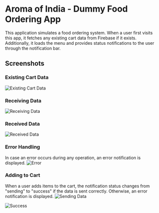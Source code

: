 # Aroma of India - Dummy Food Ordering App

This application simulates a food ordering system. When a user first visits this app, it fetches any existing cart data from Firebase if it exists. Additionally, it loads the menu and provides status notifications to the user through the notification bar.

## Screenshots

### Existing Cart Data
![Existing Cart Data](https://github.com/MandeepPaul/Reactiverse/assets/113959405/ac1c2cea-73dc-4f91-ab2d-4a056c935060)

### Receiving Data
![Receiving Data](https://github.com/MandeepPaul/Reactiverse/assets/113959405/d0a5ac8d-c429-426e-b776-e1f1d9428d8a)

### Received Data
![Received Data](https://github.com/MandeepPaul/Reactiverse/assets/113959405/c68e67d1-8bb9-47c6-a5d4-70dfe23a759f)

### Error Handling
In case an error occurs during any operation, an error notification is displayed.
![Error](https://github.com/MandeepPaul/Reactiverse/assets/113959405/344e0518-3d2b-4883-8c5e-57a6d174cb3a)

### Adding to Cart
When a user adds items to the cart, the notification status changes from "sending" to "success" if the data is sent correctly. Otherwise, an error notification is displayed.
![Sending Data](https://github.com/MandeepPaul/Reactiverse/assets/113959405/94c3d910-13d4-4124-ab46-c8ade7a8b88c)

![Success](https://github.com/MandeepPaul/Reactiverse/assets/113959405/8e8c2e92-d3cc-4716-b757-145d87721460)
